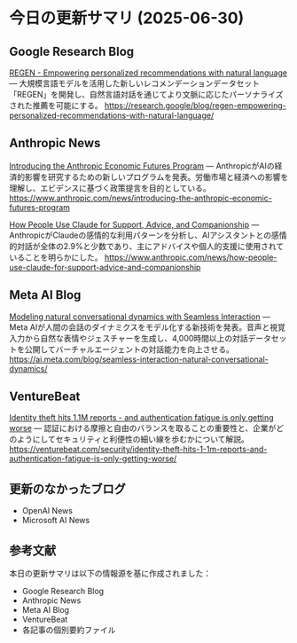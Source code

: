 # 今日の更新サマリ (2025-06-30)

## Google Research Blog
[REGEN - Empowering personalized recommendations with natural language](./REGEN%20-%20Empowering%20personalized%20recommendations%20with%20natural%20language.md) — 大規模言語モデルを活用した新しいレコメンデーションデータセット「REGEN」を開発し、自然言語対話を通じてより文脈に応じたパーソナライズされた推薦を可能にする。
https://research.google/blog/regen-empowering-personalized-recommendations-with-natural-language/

## Anthropic News
[Introducing the Anthropic Economic Futures Program](./Introducing%20the%20Anthropic%20Economic%20Futures%20Program.md) — AnthropicがAIの経済的影響を研究するための新しいプログラムを発表。労働市場と経済への影響を理解し、エビデンスに基づく政策提言を目的としている。
https://www.anthropic.com/news/introducing-the-anthropic-economic-futures-program

[How People Use Claude for Support, Advice, and Companionship](./How%20People%20Use%20Claude%20for%20Support,%20Advice,%20and%20Companionship.md) — AnthropicがClaudeの感情的な利用パターンを分析し、AIアシスタントとの感情的対話が全体の2.9%と少数であり、主にアドバイスや個人的支援に使用されていることを明らかにした。
https://www.anthropic.com/news/how-people-use-claude-for-support-advice-and-companionship

## Meta AI Blog
[Modeling natural conversational dynamics with Seamless Interaction](./Modeling%20natural%20conversational%20dynamics%20with%20Seamless%20Interaction.md) — Meta AIが人間の会話のダイナミクスをモデル化する新技術を発表。音声と視覚入力から自然な表情やジェスチャーを生成し、4,000時間以上の対話データセットを公開してバーチャルエージェントの対話能力を向上させる。
https://ai.meta.com/blog/seamless-interaction-natural-conversational-dynamics/

## VentureBeat
[Identity theft hits 1.1M reports - and authentication fatigue is only getting worse](./Identity%20theft%20hits%201.1M%20reports%20-%20and%20authentication%20fatigue%20is%20only%20getting%20worse.md) — 認証における摩擦と自由のバランスを取ることの重要性と、企業がどのようにしてセキュリティと利便性の細い線を歩むかについて解説。
https://venturebeat.com/security/identity-theft-hits-1-1m-reports-and-authentication-fatigue-is-only-getting-worse/

## 更新のなかったブログ
- OpenAI News
- Microsoft AI News

## 参考文献
本日の更新サマリは以下の情報源を基に作成されました：
- Google Research Blog
- Anthropic News
- Meta AI Blog
- VentureBeat
- 各記事の個別要約ファイル